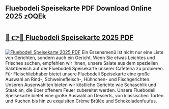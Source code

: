 ## Fluebodeli Speisekarte PDF Download Online 2025 zOQEk

# <h2><a href="http://gcar3k.nevu.top/?p=Fluebodeli+Speisekarte">🔗 👉🔴 Fluebodeli Speisekarte 2025 PDF</a></h2>

[![Fluebodeli Speisekarte 2025 PDF](https://i.imgur.com/dBaPXMq.png)](http://gcar3k.nevu.top/?p=Fluebodeli+Speisekarte)
Ein Essensmenü ist nicht nur eine Liste von Gerichten, sondern auch ein Gericht. Wenn Sie etwas Leichtes und Frisches suchen, empfehlen wir Ihnen, unsere Salate aus dem speziellen Salatbereich auf der Fluebodeli Speisekarte unserer Cafeteria zu probieren. Für Fleischliebhaber bietet unsere Fluebodeli Speisekarte eine große Auswahl an Rind-, Schweinefleisch-, Hühnchen- und Fischgerichten. Unseren Auserwählten bieten wir köstliche Gerichte wie Schaschlik und Steak an, die über offenem Feuer zubereitet werden. Unsere Fluebodeli Speisekarte bietet eine große Auswahl an Desserts, von klassischen Torten und Kuchen bis hin zu exquisiten Crème Brûlée und Schokoladenfuufus.
